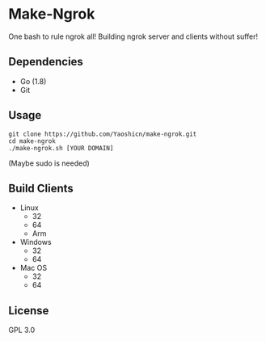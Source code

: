 # Make-Ngrok
One bash to rule ngrok all! Building ngrok server and clients without suffer!

## Dependencies
- Go (1.8)
- Git

## Usage
```
git clone https://github.com/Yaoshicn/make-ngrok.git
cd make-ngrok
./make-ngrok.sh [YOUR DOMAIN] 
```
(Maybe sudo is needed)

## Build Clients
- Linux
    - 32
    - 64
    - Arm
- Windows
    - 32
    - 64
- Mac OS
    - 32
    - 64

## License
GPL 3.0
